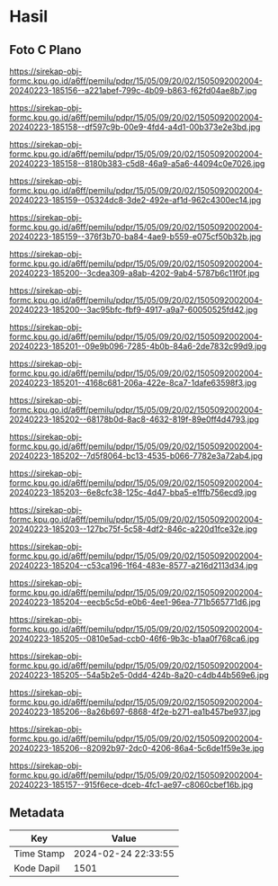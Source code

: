 # Hasil

## Foto C Plano

https://sirekap-obj-formc.kpu.go.id/a6ff/pemilu/pdpr/15/05/09/20/02/1505092002004-20240223-185156--a221abef-799c-4b09-b863-f62fd04ae8b7.jpg

https://sirekap-obj-formc.kpu.go.id/a6ff/pemilu/pdpr/15/05/09/20/02/1505092002004-20240223-185158--df597c9b-00e9-4fd4-a4d1-00b373e2e3bd.jpg

https://sirekap-obj-formc.kpu.go.id/a6ff/pemilu/pdpr/15/05/09/20/02/1505092002004-20240223-185158--8180b383-c5d8-46a9-a5a6-44094c0e7026.jpg

https://sirekap-obj-formc.kpu.go.id/a6ff/pemilu/pdpr/15/05/09/20/02/1505092002004-20240223-185159--05324dc8-3de2-492e-af1d-962c4300ec14.jpg

https://sirekap-obj-formc.kpu.go.id/a6ff/pemilu/pdpr/15/05/09/20/02/1505092002004-20240223-185159--376f3b70-ba84-4ae9-b559-e075cf50b32b.jpg

https://sirekap-obj-formc.kpu.go.id/a6ff/pemilu/pdpr/15/05/09/20/02/1505092002004-20240223-185200--3cdea309-a8ab-4202-9ab4-5787b6c11f0f.jpg

https://sirekap-obj-formc.kpu.go.id/a6ff/pemilu/pdpr/15/05/09/20/02/1505092002004-20240223-185200--3ac95bfc-fbf9-4917-a9a7-60050525fd42.jpg

https://sirekap-obj-formc.kpu.go.id/a6ff/pemilu/pdpr/15/05/09/20/02/1505092002004-20240223-185201--09e9b096-7285-4b0b-84a6-2de7832c99d9.jpg

https://sirekap-obj-formc.kpu.go.id/a6ff/pemilu/pdpr/15/05/09/20/02/1505092002004-20240223-185201--4168c681-206a-422e-8ca7-1dafe63598f3.jpg

https://sirekap-obj-formc.kpu.go.id/a6ff/pemilu/pdpr/15/05/09/20/02/1505092002004-20240223-185202--68178b0d-8ac8-4632-819f-89e0ff4d4793.jpg

https://sirekap-obj-formc.kpu.go.id/a6ff/pemilu/pdpr/15/05/09/20/02/1505092002004-20240223-185202--7d5f8064-bc13-4535-b066-7782e3a72ab4.jpg

https://sirekap-obj-formc.kpu.go.id/a6ff/pemilu/pdpr/15/05/09/20/02/1505092002004-20240223-185203--6e8cfc38-125c-4d47-bba5-e1ffb756ecd9.jpg

https://sirekap-obj-formc.kpu.go.id/a6ff/pemilu/pdpr/15/05/09/20/02/1505092002004-20240223-185203--127bc75f-5c58-4df2-846c-a220d1fce32e.jpg

https://sirekap-obj-formc.kpu.go.id/a6ff/pemilu/pdpr/15/05/09/20/02/1505092002004-20240223-185204--c53ca196-1f64-483e-8577-a216d2113d34.jpg

https://sirekap-obj-formc.kpu.go.id/a6ff/pemilu/pdpr/15/05/09/20/02/1505092002004-20240223-185204--eecb5c5d-e0b6-4ee1-96ea-771b565771d6.jpg

https://sirekap-obj-formc.kpu.go.id/a6ff/pemilu/pdpr/15/05/09/20/02/1505092002004-20240223-185205--0810e5ad-ccb0-46f6-9b3c-b1aa0f768ca6.jpg

https://sirekap-obj-formc.kpu.go.id/a6ff/pemilu/pdpr/15/05/09/20/02/1505092002004-20240223-185205--54a5b2e5-0dd4-424b-8a20-c4db44b569e6.jpg

https://sirekap-obj-formc.kpu.go.id/a6ff/pemilu/pdpr/15/05/09/20/02/1505092002004-20240223-185206--8a26b697-6868-4f2e-b271-ea1b457be937.jpg

https://sirekap-obj-formc.kpu.go.id/a6ff/pemilu/pdpr/15/05/09/20/02/1505092002004-20240223-185206--82092b97-2dc0-4206-86a4-5c6de1f59e3e.jpg

https://sirekap-obj-formc.kpu.go.id/a6ff/pemilu/pdpr/15/05/09/20/02/1505092002004-20240223-185157--915f6ece-dceb-4fc1-ae97-c8060cbef16b.jpg


## Metadata

| Key        | Value               |
| ---------- | ------------------- |
| Time Stamp | 2024-02-24 22:33:55 |
| Kode Dapil | 1501                |



